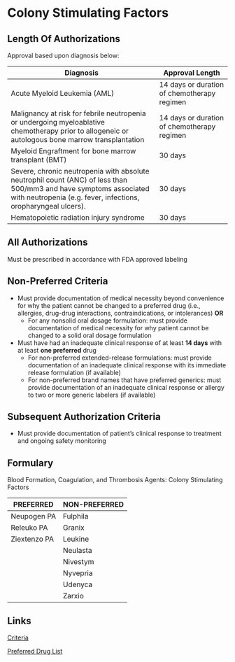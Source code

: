 # Colony Stimulating Factors

## Length Of Authorizations

Approval based upon diagnosis below:

| Diagnosis | Approval Length |
| --------- | ----------------|
| Acute Myeloid Leukemia (AML) | 14 days or duration of chemotherapy regimen |
| Malignancy at risk for febrile neutropenia or undergoing myeloablative chemotherapy prior to allogeneic or autologous bone marrow transplantation          | 14 days or duration of chemotherapy regimen |
| Myeloid Engraftment for bone marrow transplant (BMT)   | 30 days     |
| Severe, chronic neutropenia with absolute neutrophil count (ANC) of less than 500/mm3 and have symptoms associated with neutropenia (e.g. fever, infections, oropharyngeal ulcers). | 30 days              |
| Hematopoietic radiation injury syndrome       | 30 days              |

## All Authorizations

Must be prescribed in accordance with FDA approved labeling

## Non-Preferred Criteria

-   Must provide documentation of medical necessity beyond convenience for why the patient cannot be changed to a preferred drug (i.e., allergies, drug-drug interactions, contraindications, or intolerances) **OR**
    -   For any nonsolid oral dosage formulation: must provide documentation of medical necessity for why patient cannot be changed to a solid oral dosage formulation
-   Must have had an inadequate clinical response of at least **14 days** with at least **one preferred** drug
    -   For non-preferred extended-release formulations: must provide documentation of an inadequate clinical response with its immediate release formulation (if available)
    -   For non-preferred brand names that have preferred generics: must provide documentation of an inadequate clinical response or allergy to two or more generic labelers (if available)

## Subsequent Authorization Criteria

-   Must provide documentation of patient’s clinical response to treatment and ongoing safety monitoring

## Formulary

Blood Formation, Coagulation, and Thrombosis Agents: Colony Stimulating Factors

| PREFERRED    | NON-PREFERRED |
| ------------ | ------------- |
| Neupogen PA  | Fulphila      |
| Releuko PA   | Granix        |
| Ziextenzo PA | Leukine       |
|              | Neulasta      |
|              | Nivestym      |
|              | Nyvepria      |
|              | Udenyca       |
|              | Zarxio        |

## Links

[Criteria](https://pharmacy.medicaid.ohio.gov/sites/default/files/20220415_UPDL_Criteria_FINAL_.pdf#page=10)

[Preferred Drug List](https://pharmacy.medicaid.ohio.gov/sites/default/files/20220701_UPDL_FINAL.pdf#page=7)
